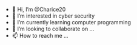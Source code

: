 - 👋 Hi, I’m @Charice20
- 👀 I’m interested in cyber security 
- 🌱 I’m currently learning computer programming 
- 💞️ I’m looking to collaborate on ...
- 📫 How to reach me ...

<!---
Charice20/Charice20 is a ✨ special ✨ repository because its `README.md` (this file) appears on your GitHub profile.
You can click the Preview link to take a look at your changes.
--->
